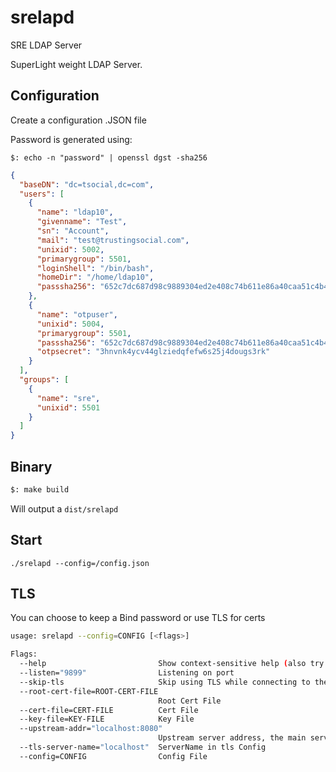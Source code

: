 # srelapd
SRE LDAP Server

SuperLight weight LDAP Server.

## Configuration
Create a configuration .JSON file

Password is generated using:

```
$: echo -n "password" | openssl dgst -sha256
```

```json
{
  "baseDN": "dc=tsocial,dc=com",
  "users": [
    {
      "name": "ldap10",
      "givenname": "Test",
      "sn": "Account",
      "mail": "test@trustingsocial.com",
      "unixid": 5002,
      "primarygroup": 5501,
      "loginShell": "/bin/bash",
      "homeDir": "/home/ldap10",
      "passsha256": "652c7dc687d98c9889304ed2e408c74b611e86a40caa51c4b43f1dd5913c5cd0",
    },
    {
      "name": "otpuser",
      "unixid": 5004,
      "primarygroup": 5501,
      "passsha256": "652c7dc687d98c9889304ed2e408c74b611e86a40caa51c4b43f1dd5913c5cd0",
      "otpsecret": "3hnvnk4ycv44glziedqfefw6s25j4dougs3rk"
    }
  ],
  "groups": [
    {
      "name": "sre",
      "unixid": 5501
    }
  ]
}
```

## Binary

```bash
$: make build
```

Will output a `dist/srelapd`

## Start

`./srelapd --config=/config.json`

## TLS

You can choose to keep a Bind password or use TLS for certs

```bash
usage: srelapd --config=CONFIG [<flags>]

Flags:
  --help                         Show context-sensitive help (also try --help-long and --help-man).
  --listen="9899"                Listening on port
  --skip-tls                     Skip using TLS while connecting to the server.
  --root-cert-file=ROOT-CERT-FILE  
                                 Root Cert File
  --cert-file=CERT-FILE          Cert File
  --key-file=KEY-FILE            Key File
  --upstream-addr="localhost:8080"  
                                 Upstream server address, the main server.
  --tls-server-name="localhost"  ServerName in tls Config
  --config=CONFIG                Config File
```
